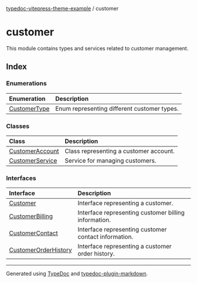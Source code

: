 [typedoc-vitepress-theme-example](../index.md) / customer

# customer

This module contains types and services related to customer management.

## Index

### Enumerations

| Enumeration | Description |
| :------ | :------ |
| [CustomerType](enumerations/CustomerType.md) | Enum representing different customer types. |

### Classes

| Class | Description |
| :------ | :------ |
| [CustomerAccount](classes/CustomerAccount.md) | Class representing a customer account. |
| [CustomerService](classes/CustomerService.md) | Service for managing customers. |

### Interfaces

| Interface | Description |
| :------ | :------ |
| [Customer](interfaces/Customer.md) | Interface representing a customer. |
| [CustomerBilling](interfaces/CustomerBilling.md) | Interface representing customer billing information. |
| [CustomerContact](interfaces/CustomerContact.md) | Interface representing customer contact information. |
| [CustomerOrderHistory](interfaces/CustomerOrderHistory.md) | Interface representing a customer order history. |

***

Generated using [TypeDoc](https://typedoc.org) and [typedoc-plugin-markdown](https://typedoc-plugin-markdown.org).
